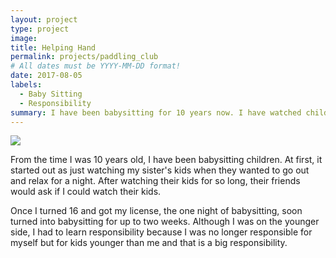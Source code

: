 ```yaml
---
layout: project
type: project
image: 
title: Helping Hand
permalink: projects/paddling_club
# All dates must be YYYY-MM-DD format!
date: 2017-08-05
labels:
  - Baby Sitting
  - Responsibility
summary: I have been babysitting for 10 years now. I have watched children from the ages of 6 months to 10 years old. 
---
```


<img class="ui medium right floated rounded image" src="../">

From the time I was 10 years old, I have been babysitting children. At first, it started out as just watching my sister's kids when they wanted to go out and relax for a night. After watching their kids for so long, their friends would ask if I could watch their kids. 

Once I turned 16 and got my license, the one night of babysitting, soon turned into babysitting for up to two weeks. Although I was on the younger side, I had to learn responsibility because I was no longer responsible for myself but for kids younger than me and that is a big responsibility. 
